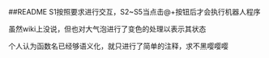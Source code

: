 ##README
S1按照要求进行交互，S2~S5当点击@+按钮后才会执行机器人程序

虽然wiki上没说，但也对大气泡进行了变色的处理以表示其状态

个人认为函数名已经够语义化，就只进行了简单的注释，求不黑嘤嘤嘤
